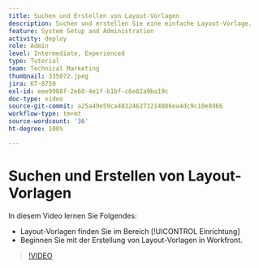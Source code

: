 ```yaml
---
title: Suchen und Erstellen von Layout-Vorlagen
description: Suchen und erstellen Sie eine einfache Layout-Vorlage.
feature: System Setup and Administration
activity: deploy
role: Admin
level: Intermediate, Experienced
type: Tutorial
team: Technical Marketing
thumbnail: 335072.jpeg
jira: KT-8759
exl-id: eee9988f-2e60-4e1f-b1bf-c6e82a9ba19c
doc-type: video
source-git-commit: a25a49e59ca483246271214886ea4dc9c10e8d66
workflow-type: tm+mt
source-wordcount: '36'
ht-degree: 100%

---
```


# Suchen und Erstellen von Layout-Vorlagen

In diesem Video lernen Sie Folgendes:

* Layout-Vorlagen finden Sie im Bereich [!UICONTROL Einrichtung]
* Beginnen Sie mit der Erstellung von Layout-Vorlagen in Workfront.

>[!VIDEO](https://video.tv.adobe.com/v/335072/?quality=12&learn=on)
